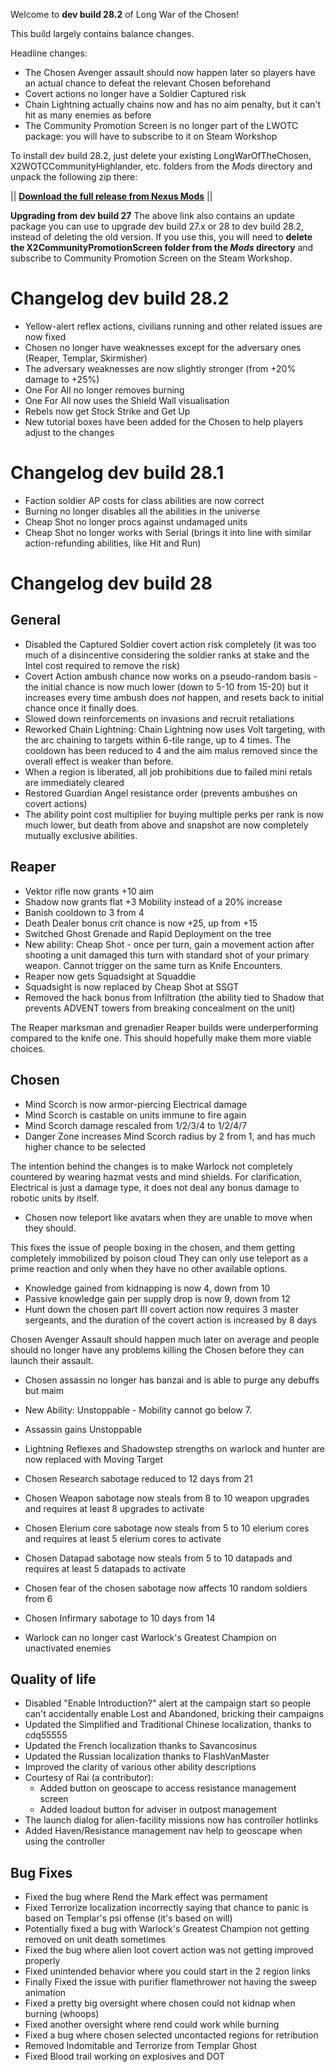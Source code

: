 Welcome to **dev build 28.2** of Long War of the Chosen!

This build largely contains balance changes.

Headline changes:

 * The Chosen Avenger assault should now happen later so players have an actual chance to defeat the relevant Chosen beforehand
 * Covert actions no longer have a Soldier Captured risk
 * Chain Lightning actually chains now and has no aim penalty, but it can't hit as many enemies as before
 * The Community Promotion Screen is no longer part of the LWOTC package: you will have to subscribe to it on Steam Workshop

To install dev build 28.2, just delete your existing LongWarOfTheChosen, X2WOTCCommunityHighlander, etc. folders from the *Mods* directory and unpack the following zip there:

||  **[Download the full release from Nexus Mods](https://www.nexusmods.com/xcom2/mods/757?tab=files)** ||

**Upgrading from dev build 27** The above link also contains an update package you can use to upgrade dev build 27.x or 28 to dev build 28.2, instead of deleting the old version. If you use this, you will need to **delete the X2CommunityPromotionScreen folder from the *Mods* directory** and subscribe to Community Promotion Screen on the Steam Workshop.

# Changelog dev build 28.2

 * Yellow-alert reflex actions, civilians running and other related issues are now fixed
 * Chosen no longer have weaknesses except for the adversary ones (Reaper, Templar, Skirmisher)
 * The adversary weaknesses are now slightly stronger (from +20% damage to +25%)
 * One For All no longer removes burning
 * One For All now uses the Shield Wall visualisation
 * Rebels now get Stock Strike and Get Up
 * New tutorial boxes have been added for the Chosen to help players adjust to the changes

# Changelog dev build 28.1

 * Faction soldier AP costs for class abilities are now correct
 * Burning no longer disables all the abilities in the universe
 * Cheap Shot no longer procs against undamaged units
 * Cheap Shot no longer works with Serial (brings it into line with similar action-refunding abilities, like Hit and Run)

# Changelog dev build 28

## General

 * Disabled the Captured Soldier covert action risk completely (it was too much of a disincentive considering the soldier ranks at stake and the Intel cost required to remove the risk)
 * Covert Action ambush chance now works on a pseudo-random basis - the initial chance is now much lower (down to 5-10 from 15-20) but it increases every time ambush does *not* happen, and resets back to initial chance once it finally does.
 * Slowed down reinforcements on invasions and recruit retaliations
 * Reworked Chain Lightning: Chain Lightning now uses Volt targeting, with the arc chaining to
    targets within 6-tile range, up to 4 times. The cooldown has been
    reduced to 4 and the aim malus removed since the overall effect is
    weaker than before.
 * When a region is liberated, all job prohibitions due to failed mini retals are immediately cleared
 * Restored Guardian Angel resistance order (prevents ambushes on covert actions)
 * The ability point cost multiplier for buying multiple perks per rank is now much lower, but death from above and snapshot are now completely mutually exclusive abilities.

## Reaper

 * Vektor rifle now grants +10 aim
 * Shadow now grants flat +3 Mobility instead of a 20% increase
 * Banish cooldown to 3 from 4
 * Death Dealer bonus crit chance is now +25, up from +15
 * Switched Ghost Grenade and Rapid Deployment on the tree
 * New ability: Cheap Shot - once per turn, gain a movement action after shooting a unit damaged this turn with standard shot of your primary weapon. Cannot trigger on the same turn as Knife Encounters.
 * Reaper now gets Squadsight at Squaddie
 * Squadsight is now replaced by Cheap Shot at SSGT
 * Removed the hack bonus from Infiltration (the ability tied to Shadow that prevents ADVENT towers from breaking concealment on the unit)

The Reaper marksman and grenadier Reaper builds were underperforming compared to the knife one. This should hopefully make them more viable choices.

## Chosen

 * Mind Scorch is now armor-piercing Electrical damage 
 * Mind Scorch is castable on units immune to fire again
 * Mind Scorch damage rescaled from 1/2/3/4 to 1/2/4/7
 * Danger Zone increases Mind Scorch radius by 2 from 1, and has much higher chance to be selected

 The intention behind the changes is to make Warlock not completely countered by wearing hazmat vests and mind shields. For clarification, Electrical is just a damage type, it does not deal any bonus damage to robotic units by itself. 

 * Chosen now teleport like avatars when they are unable to move when they should.

This fixes the issue of people boxing in the chosen, and them getting completely immobilized by poison cloud
They can only use teleport as a prime reaction and only when they have no other available options.


 * Knowledge gained from kidnapping is now 4, down from 10
 * Passive knowledge gain per supply drop is now 9, down from 12
 * Hunt down the chosen part III covert action now requires 3 master sergeants, and the duration of the covert action is increased by 8 days

 Chosen Avenger Assault should happen much later on average and people should no longer have any problems killing the Chosen before they can launch their assault.
 
 * Chosen assassin no longer has banzai and is able to purge any debuffs but maim
 * New Ability: Unstoppable - Mobility cannot go below 7.
 * Assassin gains Unstoppable

 * Lightning Reflexes and Shadowstep strengths on warlock and hunter are now replaced with Moving Target

 * Chosen Research sabotage reduced to 12 days from 21
 * Chosen Weapon sabotage now steals from 8 to 10 weapon upgrades and requires at least 8 upgrades to activate
 * Chosen Elerium core sabotage now steals from 5 to 10 elerium cores and requires at least 5 elerium cores to activate
 * Chosen Datapad sabotage now steals from 5 to 10 datapads and requires at least 5 datapads to activate
 * Chosen fear of the chosen sabotage now affects 10 random soldiers from 6
 * Chosen Infirmary sabotage to 10 days from 14

 * Warlock can no longer cast Warlock's Greatest Champion on unactivated enemies 

## Quality of life

 * Disabled "Enable Introduction?" alert at the campaign start so people can't accidentally enable Lost and Abandoned, bricking their campaigns
 * Updated the Simplified and Traditional Chinese localization, thanks to cdq55555
 * Updated the French localization thanks to Savancosinus
 * Updated the Russian localization thanks to FlashVanMaster
 * Improved the clarity of various other ability descriptions
 * Courtesy of Rai (a contributor):
   - Added button on geoscape to access resistance management screen
   - Added loadout button for adviser in outpost management
 * The launch dialog for alien-facility missions now has controller hotlinks
 * Added Haven/Resistance management nav help to geoscape when using the controller

 ## Bug Fixes

 * Fixed the bug where Rend the Mark effect was permament
 * Fixed Terrorize localization incorrectly saying that chance to panic is based on Templar's psi offense (it's based on will)
 * Potentially fixed a bug with Warlock's Greatest Champion not getting removed on unit death sometimes
 * Fixed the bug where alien loot covert action was not getting improved properly
 * Fixed unintended behavior where you could start in the 2 region links
 * Finally Fixed the issue with purifier flamethrower not having the sweep animation
 * Fixed a pretty big oversight where chosen could not kidnap when burning (whoops)
 * Fixed another oversight where rend could work while burning
 * Fixed a bug where chosen selected uncontacted regions for retribution
 * Removed Indomitable and Terrorize from Templar Ghost
 * Fixed Blood trail working on explosives and DOT
